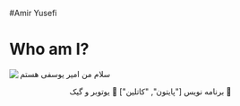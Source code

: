 #Amir Yusefi

# Who am I?
<img align="left" src="https://github.com/OFFICIALamir/OFFICALamir/assets/122598914/1641f0b6-724c-4ce5-8831-e7a75dec1e51">
</h2 align="center">سلام من امیر یوسفی هستم</h2>
<p align="center">برنامه نویس ["پایتون", "کاتلین"] 🐍 یوتوبر و گیک 🦥</p>

